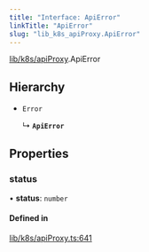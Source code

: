 ```yaml
---
title: "Interface: ApiError"
linkTitle: "ApiError"
slug: "lib_k8s_apiProxy.ApiError"
---
```


[lib/k8s/apiProxy](../modules/lib_k8s_apiProxy.md).ApiError

## Hierarchy

- `Error`

  ↳ **`ApiError`**

## Properties

### status

• **status**: `number`

#### Defined in

[lib/k8s/apiProxy.ts:641](https://github.com/kinvolk/headlamp/blob/490b989/frontend/src/lib/k8s/apiProxy.ts#L641)
